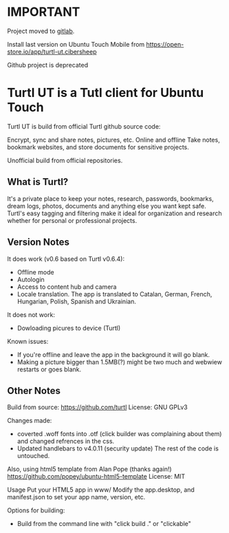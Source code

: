 # IMPORTANT
Project moved to [gitlab](https://gitlab.com/cibersheep/turtl-ut/).

Install last version on Ubuntu Touch Mobile from https://open-store.io/app/turtl-ut.cibersheep

Github project is deprecated

# Turtl UT is a Tutl client for Ubuntu Touch

Turtl UT is build from official Turtl github source code:

Encrypt, sync and share notes, pictures, etc. Online and offline
Take notes, bookmark websites, and store documents for sensitive projects.

Unofficial build from official repositories.

## What is Turtl?
It's a private place to keep your notes, research, passwords, bookmarks, dream logs, photos, documents and anything else you want kept safe. Turtl's easy tagging and filtering make it ideal for organization and research whether for personal or professional projects.

## Version Notes
It does work (v0.6 based on Turtl v0.6.4):
- Offline mode
- Autologin
- Access to content hub and camera
- Locale translation. The app is translated to Catalan, German, French, Hungarian, Polish, Spanish and Ukrainian.

It does not work:
- Dowloading picures to device (Turtl)

Known issues:
- If you're offline and leave the app in the background it will go blank.
- Making a picture bigger than 1.5MB(?) might be two much and webwiew restarts or goes blank.

## Other Notes
Build from source:
https://github.com/turtl
License: GNU GPLv3

Changes made: 
- coverted .woff fonts into .otf (click builder was complaining about them) and changed refrences in the css.
- Updated handlebars to v4.0.11 (security update)
The rest of the code is untouched.

Also, using html5 template from Alan Pope (thanks again!)
https://github.com/popey/ubuntu-html5-template
License: MIT

Usage
Put your HTML5 app in www/
Modify the app.desktop, and manifest.json to set your app name, version, etc.

Options for building:

- Build from the command line with "click build ." or "clickable"

